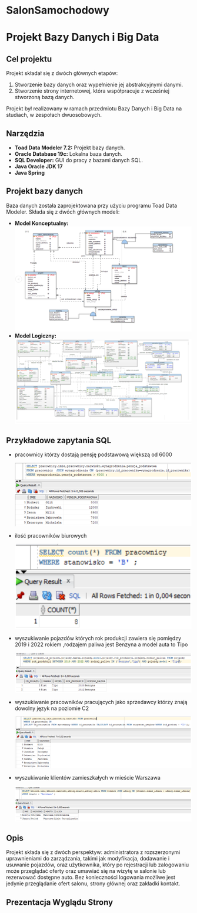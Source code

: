 # SalonSamochodowy
# Projekt Bazy Danych i Big Data

## Cel projektu
Projekt składał się z dwóch głównych etapów:
1. Stworzenie bazy danych oraz wypełnienie jej abstrakcyjnymi danymi.
2. Stworzenie strony internetowej, która współpracuje z wcześniej stworzoną bazą danych.

Projekt był realizowany w ramach przedmiotu Bazy Danych i Big Data na studiach, w zespołach dwuosobowych.

## Narzędzia
- **Toad Data Modeler 7.2:** Projekt bazy danych.
- **Oracle Database 19c:** Lokalna baza danych.
- **SQL Developer:** GUI do pracy z bazami danych SQL.
- **Java Oracle JDK 17**
- **Java Spring**

## Projekt bazy danych
Baza danych została zaprojektowana przy użyciu programu Toad Data Modeler. Składa się z dwóch głównych modeli:
- **Model Konceptualny:** ![link](images_readme/model_konceptualny.jpg)
- **Model Logiczny:** ![link](images_readme/model_logiczny.jpg)

## Przykładowe zapytania SQL 

- pracownicy którzy dostają pensję podstawową większą od 6000
  
  ![link](images_readme/zapytanie1.jpg)
  
- ilość pracowników biurowych
  
  ![link](images_readme/zapytanie2.jpg)

- wyszukiwanie pojazdów których rok produkcji zawiera się pomiędzy 2019 i 2022 rokiem ,rodzajem paliwa  jest Benzyna  a model auta to Tipo

  ![link](images_readme/zapytanie3.jpg)

- wyszukiwanie pracowników pracujących jako sprzedawcy którzy znają dowolny język na poziomie C2

  ![link](images_readme/zapytanie4.jpg)

- wyszukiwanie klientów zamieszkałych w mieście Warszawa

  ![link](images_readme/zapytanie5.jpg)

  

  





## Opis
Projekt składa się z dwóch perspektyw: administratora z rozszerzonymi uprawnieniami do zarządzania, takimi jak modyfikacja, dodawanie i usuwanie pojazdów, oraz użytkownika, który po rejestracji lub zalogowaniu może przeglądać oferty oraz umawiać się na wizytę w salonie lub rezerwować dostępne auto. Bez konieczności logowania możliwe jest jedynie przeglądanie ofert salonu, strony głównej oraz zakładki kontakt.

## Prezentacja Wyglądu Strony


